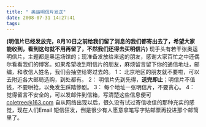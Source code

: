 ```yaml
---
title: " 奥运明信片发送"
date: 2008-07-31 14:27:41
tags:
---
```


**(明信片已经发放完，8月10日之前给我们留了消息的我们都寄出去了，希望大家能收到，看到这句就不用再留了，不然我们还得去买明信片)** 现手头有若干张奥运明信片，主题都是奥运场馆的；现准备发放给来这的朋友，感谢大家百忙之中还偶尔看看我们的博客。如果希望收到明信片的朋友，麻烦留言留下你的通信地址，邮编，和收信人姓名，我们会抽空给寄过去的。 1： 北京地区的朋友就不要啦，可以去附近各大邮局选购，到处都有。 2： 明信片先到先得，**送完即止**；明信片不值钱，不要哄抢，以免发生踩踏惨剧。 3： 每个地址一张明信片，不要贪心。 4： 觉得留言不安全的，可以发邮件到信箱，写清楚这些信息便可 [coletree@163.com](mailto:coletree@163.com) 自从网络出现以后，很久没有试过寄信收信的那种充实的感觉，现在人们Email 短信狂发，倒是很少有人愿意拿笔写字贴邮票再投进那个邮筒里了。